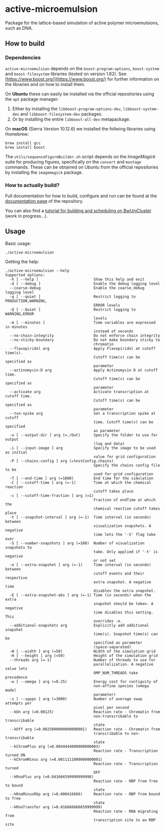 # active-microemulsion
Package for the lattice-based simulation of active polymer microemulsions, such as DNA.

## How to build
### Dependencies
`active-microemulsion` depends on the `boost-program-options`, `boost-system` and `boost-filesystem` libraries (tested on version 1.62). See [https://www.boost.org/](https://www.boost.org/) for further information on the libraries and on how to install them.

On **Ubuntu** these can easily be installed via the official repositories using the `apt` package manager:
1. Either by installing the `libboost-program-options-dev`, `libboost-system-dev` and `libboost-filesystem-dev` packages.
2. Or by installing the entire `libboost-all-dev` metapackage.

On **macOS** (Sierra Version 10.12.6) we installed the follwing libraries using Homebrew:
```
brew install gcc
brew install boost
```

The `utils/sequenceFigureBuilder.sh` script depends on the *ImageMagick* suite for producing figures, specifically on the `convert` and `montage` commands.
These can be obtained on Ubuntu from the official repositories by installing the `imagemagick` package.

### How to actually build?
Full documentation for how to build, configure and run can be found at the [documentation page](https://github.com/lhilbert/active-microemulsion/tree/master/documentation) of the repository.

You can also find a [tutorial for building and scheduling on BwUniCluster](https://github.com/lhilbert/active-microemulsion/blob/master/documentation/tutorial.md) (work in progress...).

## Usage
Basic usage:
```
./active-microemulsion
```
Getting the help:
```
./active-microemulsion --help
Supported options:
  -h [ --help ]                         Show this help and exit
  -d [ --debug ]                        Enable the debug logging level
  --coarse-debug                        Enable the coarse_debug logging level
  -q [ --quiet ]                        Restrict logging to PRODUCTION,WARNING,
                                        ERROR levels
  -Q [ --Quiet ]                        Restrict logging to WARNING,ERROR 
                                        levels
  -m [ --minutes ]                      Time variables are expressed in minutes
                                        instead of seconds
  --no-chain-integrity                  Do not enforce chain integrity
  --no-sticky-boundary                  Do not make boundary sticky to 
                                        chromatin
  --flavopiridol arg                    Apply Flavopiridol at cutoff time(s). 
                                        Cutoff time(s) can be specified as 
                                        parameter
  --actinomycin-D arg                   Apply Actinomycin D at cutoff time. 
                                        Cutoff time(s) can be specified as 
                                        parameter
  --activate arg                        Activate transcription at cutoff time. 
                                        Cutoff time(s) can be specified as 
                                        parameter
  --txn-spike arg                       Set a transcription spike at cutoff 
                                        time. Cutoff time(s) can be specified 
                                        as parameter
  -o [ --output-dir ] arg (=./Out)      Specify the folder to use for output 
                                        (log and data)
  -i [ --input-image ] arg              Specify the image to be used as initial
                                        value for grid configuration
  -P [ --chains-config ] arg (=testConfig.chains)
                                        Specify the chains config file to be 
                                        used for grid configuration
  -T [ --end-time ] arg (=1000)         End time for the simulation
  -C [ --cutoff-time ] arg (=-1)        Time at which the chemical reaction 
                                        cutoff takes place
  -c [ --cutoff-time-fraction ] arg (=1)
                                        Fraction of endTime at which the 
                                        chemical reaction cutoff takes place
  -t [ --snapshot-interval ] arg (=-1)  Time interval (in seconds) between 
                                        visualization snapshots. A negative 
                                        time lets the '-S' flag take over
  -S [ --number-snapshots ] arg (=100)  Number of visualization snapshots to 
                                        take. Only applied if '-t' is negative 
                                        or not set
  -e [ --extra-snapshot ] arg (=-1)     Time interval (in seconds) between 
                                        cutoff events and their respective 
                                        extra snapshot. A negative time 
                                        disables the extra snapshot.
  -E [ --extra-snapshot-abs ] arg (=-1) Time (in seconds) when the extra 
                                        snapshot should be taken. A negative 
                                        time disables this setting. This 
                                        overrides -e.
  --additional-snapshots arg            Explicitly add additional snapshot 
                                        time(s). Snapshot time(s) can be 
                                        specified as parameter 
                                        (space-separated)
  -W [ --width ] arg (=50)              Width of the simulation grid
  -H [ --height ] arg (=50)             Height of the simulation grid
  --threads arg (=-1)                   Number of threads to use for 
                                        parallelization. A negative value lets 
                                        OMP_NUM_THREADS take precedence
  -w [ --omega ] arg (=0.25)            Energy cost for contiguity of 
                                        non-affine species (omega model 
                                        parameter)
  -s [ --sppps ] arg (=3000)            Number of average swap attempts per 
                                        pixel per second
  --kOn arg (=0.00125)                  Reaction rate - Chromatin from 
                                        non-transcribable to transcribable 
                                        state
  --kOff arg (=0.0025000000000000001)   Reaction rate - Chromatin from 
                                        transcribable to non-transcribable 
                                        state
  --kChromPlus arg (=0.0044444000000000003)
                                        Reaction rate - Transcription turned ON
  --kChromMinus arg (=0.0011111000000000001)
                                        Reaction rate - Transcription turned 
                                        OFF
  --kRnaPlus arg (=0.041666599999999998)
                                        Reaction rate - RBP from free to bound 
                                        state
  --kRnaMinusRbp arg (=0.000416666)     Reaction rate - RBP from bound to free 
                                        state
  --kRnaTransfer arg (=0.016666666659999999)
                                        Reaction rate - RNA migrating from 
                                        transcription site to an RBP site
```
